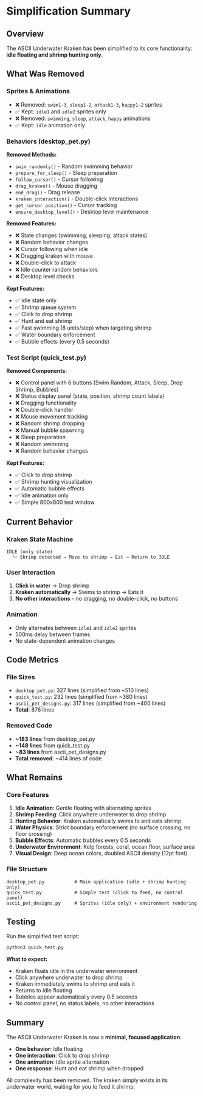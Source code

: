 # Simplification Summary

## Overview
The ASCII Underwater Kraken has been simplified to its core functionality: **idle floating and shrimp hunting only**.

## What Was Removed

### Sprites & Animations
- ❌ Removed: `swim1-3`, `sleep1-2`, `attack1-3`, `happy1-2` sprites
- ✅ Kept: `idle1` and `idle2` sprites only
- ❌ Removed: `swimming`, `sleep`, `attack`, `happy` animations
- ✅ Kept: `idle` animation only

### Behaviors (desktop_pet.py)
**Removed Methods:**
- `swim_randomly()` - Random swimming behavior
- `prepare_for_sleep()` - Sleep preparation
- `follow_cursor()` - Cursor following
- `drag_kraken()` - Mouse dragging
- `end_drag()` - Drag release
- `kraken_interaction()` - Double-click interactions
- `get_cursor_position()` - Cursor tracking
- `ensure_desktop_level()` - Desktop level maintenance

**Removed Features:**
- ❌ State changes (swimming, sleeping, attack states)
- ❌ Random behavior changes
- ❌ Cursor following when idle
- ❌ Dragging kraken with mouse
- ❌ Double-click to attack
- ❌ Idle counter random behaviors
- ❌ Desktop level checks

**Kept Features:**
- ✅ Idle state only
- ✅ Shrimp queue system
- ✅ Click to drop shrimp
- ✅ Hunt and eat shrimp
- ✅ Fast swimming (8 units/step) when targeting shrimp
- ✅ Water boundary enforcement
- ✅ Bubble effects (every 0.5 seconds)

### Test Script (quick_test.py)
**Removed Components:**
- ❌ Control panel with 6 buttons (Swim Random, Attack, Sleep, Drop Shrimp, Bubbles)
- ❌ Status display panel (state, position, shrimp count labels)
- ❌ Dragging functionality
- ❌ Double-click handler
- ❌ Mouse movement tracking
- ❌ Random shrimp dropping
- ❌ Manual bubble spawning
- ❌ Sleep preparation
- ❌ Random swimming
- ❌ Random behavior changes

**Kept Features:**
- ✅ Click to drop shrimp
- ✅ Shrimp hunting visualization
- ✅ Automatic bubble effects
- ✅ Idle animation only
- ✅ Simple 800x800 test window

## Current Behavior

### Kraken State Machine
```
IDLE (only state)
  └─ Shrimp detected → Move to shrimp → Eat → Return to IDLE
```

### User Interaction
1. **Click in water** → Drop shrimp
2. **Kraken automatically** → Swims to shrimp → Eats it
3. **No other interactions** - no dragging, no double-click, no buttons

### Animation
- Only alternates between `idle1` and `idle2` sprites
- 500ms delay between frames
- No state-dependent animation changes

## Code Metrics

### File Sizes
- `desktop_pet.py`: 327 lines (simplified from ~510 lines)
- `quick_test.py`: 232 lines (simplified from ~380 lines)
- `ascii_pet_designs.py`: 317 lines (simplified from ~400 lines)
- **Total**: 876 lines

### Removed Code
- **~183 lines** from desktop_pet.py
- **~148 lines** from quick_test.py
- **~83 lines** from ascii_pet_designs.py
- **Total removed**: ~414 lines of code

## What Remains

### Core Features
1. **Idle Animation**: Gentle floating with alternating sprites
2. **Shrimp Feeding**: Click anywhere underwater to drop shrimp
3. **Hunting Behavior**: Kraken automatically swims to and eats shrimp
4. **Water Physics**: Strict boundary enforcement (no surface crossing, no floor crossing)
5. **Bubble Effects**: Automatic bubbles every 0.5 seconds
6. **Underwater Environment**: Kelp forests, coral, ocean floor, surface area
7. **Visual Design**: Deep ocean colors, doubled ASCII density (12pt font)

### File Structure
```
desktop_pet.py           # Main application (idle + shrimp hunting only)
quick_test.py            # Simple test (click to feed, no control panel)
ascii_pet_designs.py     # Sprites (idle only) + environment rendering
```

## Testing
Run the simplified test script:
```bash
python3 quick_test.py
```

**What to expect:**
- Kraken floats idle in the underwater environment
- Click anywhere underwater to drop shrimp
- Kraken immediately swims to shrimp and eats it
- Returns to idle floating
- Bubbles appear automatically every 0.5 seconds
- No control panel, no status labels, no other interactions

## Summary
The ASCII Underwater Kraken is now a **minimal, focused application**:
- **One behavior**: Idle floating
- **One interaction**: Click to drop shrimp
- **One animation**: Idle sprite alternation
- **One response**: Hunt and eat shrimp when dropped

All complexity has been removed. The kraken simply exists in its underwater world, waiting for you to feed it shrimp.
